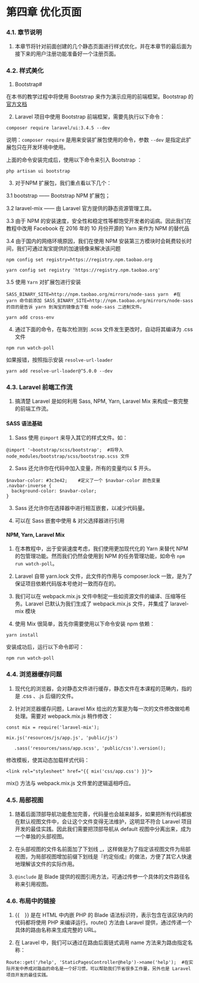 # 第四章 优化页面

### 4.1. 章节说明

1. 本章节将针对前面创建的几个静态页面进行样式优化，并在本章节的最后面为接下来的用户注册功能准备好一个注册页面。

### 4.2. 样式美化

1. Bootstrap#

在本书的教学过程中将使用 Bootstrap 来作为演示应用的前端框架。Bootstrap 的 [官方文档](https://getbootstrap.com/)

2. Laravel 项目中使用 Bootstrap 前端框架，需要先执行以下命令：

```
composer require laravel/ui:3.4.5 --dev
```

说明：`composer require` 是用来安装扩展包使用的命令，参数 `--dev` 是指定此扩展包只在开发环境中使用。

上面的命令安装完成后，使用以下命令来引入 Bootstrap ：

```
php artisan ui bootstrap
```

3. 对于NPM 扩展包，我们重点看以下几个：

3.1 bootstrap —— Bootstrap NPM 扩展包；  

3.2 laravel-mix —— 由 Laravel 官方提供的静态资源管理工具。

3.3 由于 NPM 的安装速度，安全性和稳定性等都饱受开发者的诟病。因此我们在教程中改用 Facebook 在 2016 年的 10 月份开源的 Yarn 来作为 NPM 的替代品

3.4 由于国内的网络环境原因，我们在使用 NPM 安装第三方模块时会耗费较长时间，我们可通过淘宝提供的加速镜像来解决该问题

```
npm config set registry=https://registry.npm.taobao.org

yarn config set registry 'https://registry.npm.taobao.org'

```
3.5 使用 `Yarn` 对扩展包进行安装

```
SASS_BINARY_SITE=http://npm.taobao.org/mirrors/node-sass yarn  #在 yarn 命令前添加 SASS_BINARY_SITE=http://npm.taobao.org/mirrors/node-sass 的目的是告诉 yarn 到淘宝的镜像去下载 node-sass 二进制文件。

yarn add cross-env
```

4. 通过下面的命令，在每次检测到 .scss 文件发生更改时，自动将其编译为 .css 文件 

``` npm run watch-poll ```

如果报错，按照指示安装 `resolve-url-loader`

``` yarn add resolve-url-loader@^5.0.0 --dev ```

### 4.3. Laravel 前端工作流

1. 搞清楚 Laravel 是如何利用 Sass, NPM, Yarn, Laravel Mix 来构成一套完整的前端工作流。

#### SASS 语法基础

1. Sass 使用 `@import` 来导入其它的样式文件。如：

``` @import '~bootstrap/scss/bootstrap';  #将导入 node_modules/bootstrap/scss/bootstrap.scss 文件 ```

2. Sass 还允许你在代码中加入变量，所有的变量均以 $ 开头。

```
$navbar-color: #3c3e42;    #定义了一个 $navbar-color 颜色变量
.navbar-inverse {
  background-color: $navbar-color;
}
```

3. Sass 还允许你在选择器中进行相互嵌套，以减少代码量。

4. 可以在 Sass 嵌套中使用 & 对父选择器进行引用

#### NPM, Yarn, Laravel Mix

1. 在本教程中，出于安装速度考虑，我们使用更加现代化的 Yarn 来替代 NPM 的包管理功能。然而我们仍然会使用到 NPM 的任务管理功能，如命令 `npm run watch-poll`。

2. Laravel 自带 yarn.lock 文件，此文件的作用与 composer.lock 一致，是为了保证项目依赖代码版本号绝对一致而存在的。

3. 我们可以在 webpack.mix.js 文件中制定一些如资源文件的编译、压缩等任务。Laravel 已默认为我们生成了 webpack.mix.js 文件，并集成了 laravel-mix 模块

4. 使用 Mix 很简单，首先你需要使用以下命令安装 npm 依赖：

```
yarn install
```

安装成功后，运行以下命令即可：

```npm run watch-poll```

### 4.4. 浏览器缓存问题

1. 现代化的浏览器，会对静态文件进行缓存，静态文件在本课程的范畴内，指的是 .css 、.js 后缀的文件。

2. 针对浏览器缓存问题，Laravel Mix 给出的方案是为每一次的文件修改做哈希处理。需要对 webpack.mix.js 稍作修改：

```
const mix = require('laravel-mix');

mix.js('resources/js/app.js', 'public/js')  

   .sass('resources/sass/app.scss', 'public/css').version();

```

修改模板，使其动态加载样式代码：

```
<link rel="stylesheet" href="{{ mix('css/app.css') }}">
```

mix() 方法与 webpack.mix.js 文件里的逻辑遥相呼应。

### 4.5. 局部视图

1. 随着后面顶部导航功能愈加完善，代码量也会越来越多，如果把所有代码都放在默认视图文件中，会让这个文件变得无法维护，这明显不符合 Laravel 项目开发的最佳实践。因此我们需要把顶部导航从 default 视图中分离出来，成为一个单独的头部视图。

2. 在头部视图的文件名前面加了下划线 _，这样做是为了指定该视图文件为局部视图，为局部视图增加前缀下划线是『约定俗成』的做法，方便了其它人快速地理解该文件的实际作用。

3. `@include` 是 Blade 提供的视图引用方法，可通过传参一个具体的文件路径名称来引用视图。

### 4.6. 布局中的链接

1. {{　}} 是在 HTML 中内嵌 PHP 的 Blade 语法标识符，表示包含在该区块内的代码都将使用 PHP 来编译运行。route() 方法由 Laravel 提供，通过传递一个具体的路由名称来生成完整的 URL。

2. 在 Laravel 中，我们可以通过在路由后面链式调用 name 方法来为路由指定名称：

```
Route::get('/help', 'StaticPagesController@help')->name('help');  #在实际开发中养成对路由的命名是一个好习惯，可以帮助我们节省很多工作量，另外也是 Laravel 项目开发的最佳实践。
```